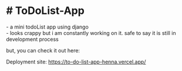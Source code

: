 <h1> # ToDoList-App </h1>
  - a mini todoList app using django<br>
  - looks crappy but i am constantly working on it. safe to say it is still in development process
  
but, you can check it out here: 

Deployment site: https://to-do-list-app-henna.vercel.app/
